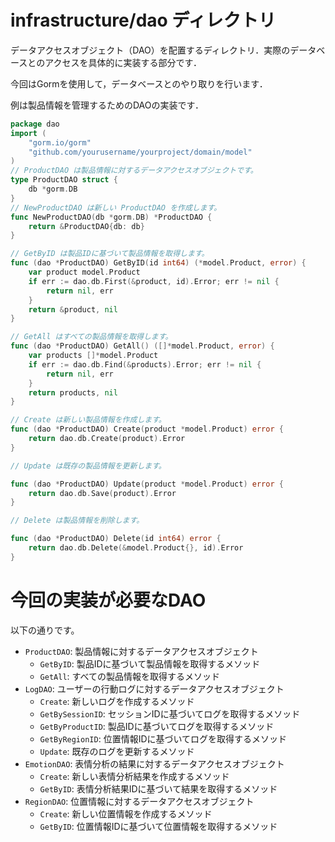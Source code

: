# infrastructure/dao ディレクトリ
データアクセスオブジェクト（DAO）を配置するディレクトリ．実際のデータベースとのアクセスを具体的に実装する部分です．

今回はGormを使用して，データベースとのやり取りを行います．

例は製品情報を管理するためのDAOの実装です．

```go
package dao
import (
    "gorm.io/gorm"
    "github.com/yourusername/yourproject/domain/model"
)
// ProductDAO は製品情報に対するデータアクセスオブジェクトです。
type ProductDAO struct {
    db *gorm.DB
}
// NewProductDAO は新しい ProductDAO を作成します。
func NewProductDAO(db *gorm.DB) *ProductDAO {
    return &ProductDAO{db: db}
}

// GetByID は製品IDに基づいて製品情報を取得します。
func (dao *ProductDAO) GetByID(id int64) (*model.Product, error) {
    var product model.Product
    if err := dao.db.First(&product, id).Error; err != nil {
        return nil, err
    }
    return &product, nil
}

// GetAll はすべての製品情報を取得します。
func (dao *ProductDAO) GetAll() ([]*model.Product, error) {
    var products []*model.Product
    if err := dao.db.Find(&products).Error; err != nil {
        return nil, err
    }
    return products, nil
}

// Create は新しい製品情報を作成します。
func (dao *ProductDAO) Create(product *model.Product) error {
    return dao.db.Create(product).Error
}

// Update は既存の製品情報を更新します。

func (dao *ProductDAO) Update(product *model.Product) error {
    return dao.db.Save(product).Error
}

// Delete は製品情報を削除します。

func (dao *ProductDAO) Delete(id int64) error {
    return dao.db.Delete(&model.Product{}, id).Error
}
```

# 今回の実装が必要なDAO
以下の通りです。
- `ProductDAO`: 製品情報に対するデータアクセスオブジェクト
  - `GetByID`: 製品IDに基づいて製品情報を取得するメソッド
  - `GetAll`: すべての製品情報を取得するメソッド
- `LogDAO`: ユーザーの行動ログに対するデータアクセスオブジェクト
  - `Create`: 新しいログを作成するメソッド
  - `GetBySessionID`: セッションIDに基づいてログを取得するメソッド
  - `GetByProductID`: 製品IDに基づいてログを取得するメソッド
  - `GetByRegionID`: 位置情報IDに基づいてログを取得するメソッド
  - `Update`: 既存のログを更新するメソッド
- `EmotionDAO`: 表情分析の結果に対するデータアクセスオブジェクト
  - `Create`: 新しい表情分析結果を作成するメソッド
  - `GetByID`: 表情分析結果IDに基づいて結果を取得するメソッド 
- `RegionDAO`: 位置情報に対するデータアクセスオブジェクト
  - `Create`: 新しい位置情報を作成するメソッド
  - `GetByID`: 位置情報IDに基づいて位置情報を取得するメソッド
